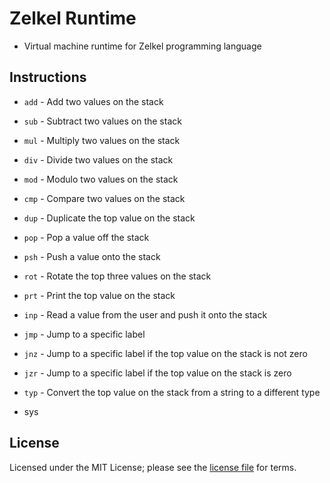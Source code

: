 # Zelkel Runtime
- Virtual machine runtime for Zelkel programming language

## Instructions
- `add` - Add two values on the stack
- `sub` - Subtract two values on the stack
- `mul` - Multiply two values on the stack
- `div` - Divide two values on the stack
- `mod` - Modulo two values on the stack
- `cmp` - Compare two values on the stack
- `dup` - Duplicate the top value on the stack
- `pop` - Pop a value off the stack
- `psh` - Push a value onto the stack
- `rot` - Rotate the top three values on the stack
- `prt` - Print the top value on the stack
- `inp` - Read a value from the user and push it onto the stack
- `jmp` - Jump to a specific label
- `jnz` - Jump to a specific label if the top value on the stack is not zero
- `jzr` - Jump to a specific label if the top value on the stack is zero
- `typ` - Convert the top value on the stack from a string to a different type

- sys

## License
Licensed under the MIT License; please see the [license file](LICENSE.md) for terms.
